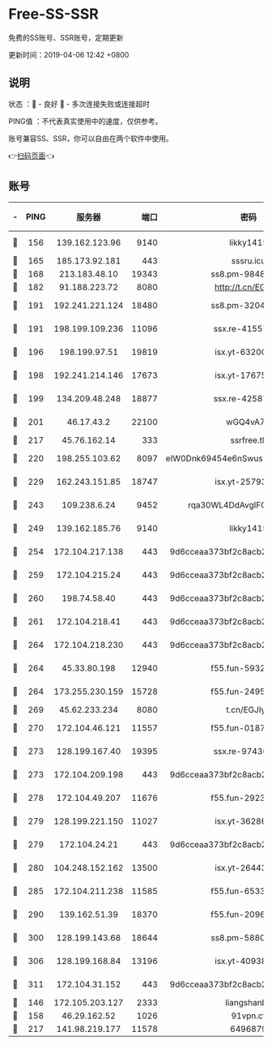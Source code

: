 # Free-SS-SSR

免费的SS账号、SSR账号，定期更新

更新时间：2019-04-06 12:42 +0800

## 说明

状态     ：🙂 - 良好 🙁 - 多次连接失败或连接超时

PING值   ：不代表真实使用中的速度，仅供参考。

账号兼容SS、SSR，你可以自由在两个软件中使用。

👉[扫码页面](https://liesauer.github.io/Free-SS-SSR/)👈

## 账号

|-|PING|服务器|端口|密码|加密方式|区域|
|:----:|:----:|:-----:|-----:|:----:|:----:|:----:|
|🙂|156|139.162.123.96|9140|likky1415|aes-256-cfb|JP|
|🙂|165|185.173.92.181|443|sssru.icu|rc4-md5|RU|
|🙂|168|213.183.48.10|19343|ss8.pm-98489424|rc4-md5|RU|
|🙂|182|91.188.223.72|8080|http://t.cn/EGJIyrl|rc4-md5|RU|
|🙂|191|192.241.221.124|18480|ss8.pm-32044618|aes-256-cfb|US|
|🙂|191|198.199.109.236|11096|ssx.re-41557165|aes-256-cfb|US|
|🙂|196|198.199.97.51|19819|isx.yt-63200254|aes-256-cfb|US|
|🙂|198|192.241.214.146|17673|isx.yt-17675026|aes-256-cfb|US|
|🙂|199|134.209.48.248|18877|ssx.re-42587403|aes-256-cfb|US|
|🙂|201|46.17.43.2|22100|wGQ4vA7D|aes-256-gcm|RU|
|🙂|217|45.76.162.14|333|ssrfree.tk|rc4|SG|
|🙂|220|198.255.103.62|8097|eIW0Dnk69454e6nSwuspv9DmS201tQ0D|aes-256-cfb|US|
|🙂|229|162.243.151.85|18747|isx.yt-25793910|aes-256-cfb|US|
|🙂|243|109.238.6.24|9452|rqa30WL4DdAvgIFG6Fs3znzTa|aes-256-cfb|FR|
|🙂|249|139.162.185.76|9140|likky1415|aes-256-cfb|DE|
|🙂|254|172.104.217.138|443|9d6cceaa373bf2c8acb22e60b6a58be6|aes-256-cfb|US|
|🙂|259|172.104.215.24|443|9d6cceaa373bf2c8acb22e60b6a58be6|aes-256-cfb|US|
|🙂|260|198.74.58.40|443|9d6cceaa373bf2c8acb22e60b6a58be6|aes-256-cfb|US|
|🙂|261|172.104.218.41|443|9d6cceaa373bf2c8acb22e60b6a58be6|aes-256-cfb|US|
|🙂|264|172.104.218.230|443|9d6cceaa373bf2c8acb22e60b6a58be6|aes-256-cfb|US|
|🙂|264|45.33.80.198|12940|f55.fun-59324256|aes-256-cfb|US|
|🙂|264|173.255.230.159|15728|f55.fun-24959941|aes-256-cfb|US|
|🙂|269|45.62.233.234|8080|t.cn/EGJIyrl|rc4-md5|CA|
|🙂|270|172.104.46.121|11557|f55.fun-01871509|aes-256-cfb|SG|
|🙂|273|128.199.167.40|19395|ssx.re-97436053|aes-256-cfb|SG|
|🙂|273|172.104.209.198|443|9d6cceaa373bf2c8acb22e60b6a58be6|aes-256-cfb|US|
|🙂|278|172.104.49.207|11676|f55.fun-29234040|aes-256-cfb|SG|
|🙂|279|128.199.221.150|11027|isx.yt-36286257|aes-256-cfb|SG|
|🙂|279|172.104.24.21|443|9d6cceaa373bf2c8acb22e60b6a58be6|aes-256-cfb|US|
|🙂|280|104.248.152.162|13500|isx.yt-26443647|aes-256-cfb|SG|
|🙂|285|172.104.211.238|11585|f55.fun-65338054|aes-256-cfb|US|
|🙂|290|139.162.51.39|18370|f55.fun-20968647|aes-256-cfb|SG|
|🙂|300|128.199.143.68|18644|ss8.pm-58805448|aes-256-cfb|SG|
|🙂|306|128.199.168.84|13196|isx.yt-40938959|aes-256-cfb|SG|
|🙂|311|172.104.31.152|443|9d6cceaa373bf2c8acb22e60b6a58be6|aes-256-cfb|US|
|🙂|146|172.105.203.127|2333|liangshanbo|chacha20|JP|
|🙂|158|46.29.162.52|1026|91vpn.cf|rc4-md5|RU|
|🙂|217|141.98.219.177|11578|6496879|chacha20|US|
